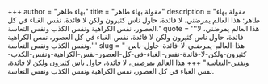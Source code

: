 +++
author = "بهاء طاهر"
title = "مقولة بهاء طاهر"
description = "مقولة بهاء طاهر: هذا العالم يمرضني، لا فائدة، حاول ناس كثيرون ولكن لا فائدة، نفس الغباء في كل العصور، نفس الكراهية ونفس الكذب ونفس التعاسة."
quote = '''هذا العالم يمرضني، لا فائدة، حاول ناس كثيرون ولكن لا فائدة، نفس الغباء في كل العصور، نفس الكراهية ونفس الكذب ونفس التعاسة.'''
slug = "هذا-العالم-يمرضني-لا-فائدة-حاول-ناس-كثيرون-ولكن-لا-فائدة-نفس-الغباء-في-كل-العصور-نفس-الكراهية-ونفس-الكذب-ونفس-التعاسة"
+++
هذا العالم يمرضني، لا فائدة، حاول ناس كثيرون ولكن لا فائدة، نفس الغباء في كل العصور، نفس الكراهية ونفس الكذب ونفس التعاسة.
